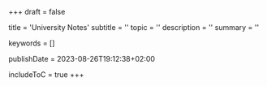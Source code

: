 +++
draft = false

title = 'University Notes'
subtitle = ''
topic = ''
description = ''
summary = ''

keywords = []

publishDate = 2023-08-26T19:12:38+02:00

includeToC = true
+++

